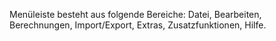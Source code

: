 
Menüleiste besteht aus folgende Bereiche: Datei, Bearbeiten, Berechnungen, Import/Export, Extras, Zusatzfunktionen, Hilfe.


